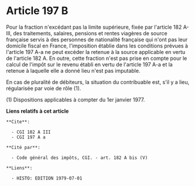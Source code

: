# Article 197 B

Pour la fraction n'excédant pas la limite supérieure, fixée par l'article 182 A-III, des traitements, salaires, pensions et
rentes viagères de source française servis à des personnes de nationalité française qui n'ont pas leur domicile fiscal en
France, l'imposition établie dans les conditions prévues à l'article 197 A-a ne peut excéder la retenue à la source
applicable en vertu de l'article 182 A. En outre, cette fraction n'est pas prise en compte pour le calcul de l'impôt sur le
revenu établi en vertu de l'article 197 A-a et la retenue à laquelle elle a donné lieu n'est pas imputable.

En cas de pluralité de débiteurs, la situation du contribuable est, s'il y a lieu, régularisée par voie de rôle (1).

(1) Dispositions applicables à compter du 1er janvier 1977.

**Liens relatifs à cet article**

	**Cite**:

	  - CGI 182 A III
	  - CGI 197 A a

	**Cité par**:

	  - Code général des impôts, CGI. - art. 182 A bis (V)

	**Liens**:

	  - HISTO: EDITION 1979-07-01
